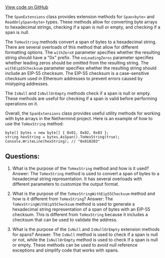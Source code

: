 [View code on GitHub](https://github.com/NethermindEth/nethermind/src/Nethermind/Nethermind.Core/Extensions/SpanExtensions.cs)

The `SpanExtensions` class provides extension methods for `Span<byte>` and `ReadOnlySpan<byte>` types. These methods allow for converting byte arrays to hexadecimal strings, checking if a span is null or empty, and checking if a span is null.

The `ToHexString` methods convert a span of bytes to a hexadecimal string. There are several overloads of this method that allow for different formatting options. The `withZeroX` parameter specifies whether the resulting string should have a "0x" prefix. The `noLeadingZeros` parameter specifies whether leading zeros should be omitted from the resulting string. The `withEip55Checksum` parameter specifies whether the resulting string should include an EIP-55 checksum. The EIP-55 checksum is a case-sensitive checksum used in Ethereum addresses to prevent errors caused by mistyping addresses.

The `IsNull` and `IsNullOrEmpty` methods check if a span is null or empty. These methods are useful for checking if a span is valid before performing operations on it.

Overall, the `SpanExtensions` class provides useful utility methods for working with byte arrays in the Nethermind project. Here is an example of how to use the `ToHexString` method:

```
byte[] bytes = new byte[] { 0x01, 0x02, 0x03 };
string hexString = bytes.AsSpan().ToHexString(true);
Console.WriteLine(hexString); // "0x010203"
```
## Questions: 
 1. What is the purpose of the `ToHexString` method and how is it used?
Answer: The `ToHexString` method is used to convert a span of bytes to a hexadecimal string representation. It has several overloads with different parameters to customize the output format.

2. What is the purpose of the `ToHexStringWithEip55Checksum` method and how is it different from `ToHexString`?
Answer: The `ToHexStringWithEip55Checksum` method is used to generate a hexadecimal string representation of a span of bytes with an EIP-55 checksum. This is different from `ToHexString` because it includes a checksum that can be used to validate the address.

3. What is the purpose of the `IsNull` and `IsNullOrEmpty` extension methods for spans?
Answer: The `IsNull` method is used to check if a span is null or not, while the `IsNullOrEmpty` method is used to check if a span is null or empty. These methods can be used to avoid null reference exceptions and simplify code that works with spans.
